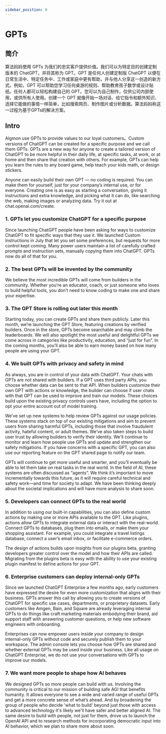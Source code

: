 ```yaml
---
sidebar_position: 0
---
```


# GPTs
## 简介
算法妈妈使用 GPTs 为我们的忠实客户提供价值。我们可以为特定目的创建定制版本的 ChatGPT，并将其称为 GPT。GPT 是任何人创建定制版 ChatGPT 以便在日常生活中、特定任务中、工作或家庭中更有帮助，并与他人分享这一创造的新方式。例如，GPT 可以帮助您学习任何桌游的规则、帮助教育孩子数学或设计贴纸。任何人都可以轻松构建自己的 GPT。您可以为自己制作，仅供公司内部使用，或供所有人使用。创建一个 GPT 就像开始一场对话、给它指令和额外知识、选择它能做的事情一样简单，比如搜索网页、制作图片或分析数据。算法妈妈称这一过程为基于GPTs的解决方案。

## Intro

Algmon use GPTs to provide values to our loyal customers。Custom versions of ChatGPT can be created for a specific purpose and we call them GPTs. GPTs are a new way for anyone to create a tailored version of ChatGPT to be more helpful in their daily life, at specific tasks, at work, or at home and then share that creation with others. For example, GPTs can help you learn the rules to any board game, help teach your kids math, or design stickers.

Anyone can easily build their own GPT — no coding is required. You can make them for yourself, just for your company’s internal use, or for everyone. Creating one is as easy as starting a conversation, giving it instructions and extra knowledge, and picking what it can do, like searching the web, making images or analyzing data. Try it out at chat.openai.com/create.

### 1. GPTs let you customize ChatGPT for a specific purpose

Since launching ChatGPT people have been asking for ways to customize ChatGPT to fit specific ways that they use it. We launched Custom Instructions in July that let you set some preferences, but requests for more control kept coming. Many power users maintain a list of carefully crafted prompts and instruction sets, manually copying them into ChatGPT. GPTs now do all of that for you.

### 2. The best GPTs will be invented by the community

We believe the most incredible GPTs will come from builders in the community. Whether you’re an educator, coach, or just someone who loves to build helpful tools, you don’t need to know coding to make one and share your expertise.

### 3. The GPT Store is rolling out later this month

Starting today, you can create GPTs and share them publicly. Later this month, we’re launching the GPT Store, featuring creations by verified builders. Once in the store, GPTs become searchable and may climb the leaderboards. We will also spotlight the most useful and delightful GPTs we come across in categories like productivity, education, and “just for fun”. In the coming months, you’ll also be able to earn money based on how many people are using your GPT.

### 4. We built GPTs with privacy and safety in mind

As always, you are in control of your data with ChatGPT. Your chats with GPTs are not shared with builders. If a GPT uses third party APIs, you choose whether data can be sent to that API. When builders customize their own GPT with actions or knowledge, the builder can choose if user chats with that GPT can be used to improve and train our models. These choices build upon the existing privacy controls users have, including the option to opt your entire account out of model training. 

We’ve set up new systems to help review GPTs against our usage policies. These systems stack on top of our existing mitigations and aim to prevent users from sharing harmful GPTs, including those that involve fraudulent activity, hateful content, or adult themes. We’ve also taken steps to build user trust by allowing builders to verify their identity. We'll continue to monitor and learn how people use GPTs and update and strengthen our safety mitigations. If you have concerns with a specific GPT, you can also use our reporting feature on the GPT shared page to notify our team.

GPTs will continue to get more useful and smarter, and you’ll eventually be able to let them take on real tasks in the real world. In the field of AI, these systems are often discussed as “agents”. We think it’s important to move incrementally towards this future, as it will require careful technical and safety work—and time for society to adapt. We have been thinking deeply about the societal implications and will have more analysis to share soon.

### 5. Developers can connect GPTs to the real world

In addition to using our built-in capabilities, you can also define custom actions by making one or more APIs available to the GPT. Like plugins, actions allow GPTs to integrate external data or interact with the real-world. Connect GPTs to databases, plug them into emails, or make them your shopping assistant. For example, you could integrate a travel listings database, connect a user’s email inbox, or facilitate e-commerce orders.

The design of actions builds upon insights from our plugins beta, granting developers greater control over the model and how their APIs are called. Migrating from the plugins beta is easy with the ability to use your existing plugin manifest to define actions for your GPT.

### 6. Enterprise customers can deploy internal-only GPTs

Since we launched ChatGPT Enterprise a few months ago, early customers have expressed the desire for even more customization that aligns with their business. GPTs answer this call by allowing you to create versions of ChatGPT for specific use cases, departments, or proprietary datasets. Early customers like Amgen, Bain, and Square are already leveraging internal GPTs to do things like craft marketing materials embodying their brand, aid support staff with answering customer questions, or help new software engineers with onboarding.

Enterprises can now empower users inside your company to design internal-only GPTs without code and securely publish them to your workspace. The admin console lets you choose how GPTs are shared and whether external GPTs may be used inside your business. Like all usage on ChatGPT Enterprise, we do not use your conversations with GPTs to improve our models.

### 7. We want more people to shape how AI behaves

We designed GPTs so more people can build with us. Involving the community is critical to our mission of building safe AGI that benefits humanity. It allows everyone to see a wide and varied range of useful GPTs and get a more concrete sense of what’s ahead. And by broadening the group of people who decide 'what to build' beyond just those with access to advanced technology it's likely we'll have safer and better aligned AI. The same desire to build with people, not just for them, drove us to launch the OpenAI API and to research methods for incorporating democratic input into AI behavior, which we plan to share more about soon.
